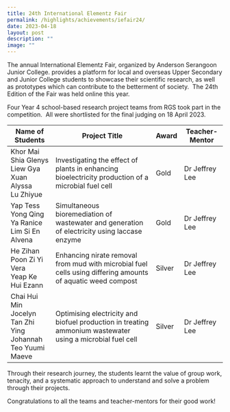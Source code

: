 ```yaml
---
title: 24th International Elementz Fair
permalink: /highlights/achievements/iefair24/
date: 2023-04-18
layout: post
description: ""
image: ""
---
```

The annual International Elementz Fair, organized by Anderson Serangoon Junior College. provides a platform for local and overseas Upper Secondary and Junior College students to showcase their scientific research, as well as prototypes which can contribute to the betterment of society.&nbsp; The 24th Edition of the Fair was held online this year.&nbsp;

Four Year 4 school-based research project teams from RGS took part in the competition.&nbsp; All were shortlisted for the final judging on 18 April 2023.



| Name of Students | Project Title | Award | Teacher-Mentor |
| -------- | -------- | -------- | -------- |
| Khor Mai Shia Glenys <br> Liew Gya Xuan Alyssa <br> Lu Zhiyue    | Investigating the effect of plants in enhancing bioelectricity production of a microbial fuel cell     | Gold     | Dr Jeffrey Lee |
| Yap Tess <br> Yong Qing Ya Ranice <br> Lim Si En Alvena | Simultaneous bioremediation of wastewater and generation of electricity using laccase enzyme     | Gold    | Dr Jeffrey Lee |
| He Zihan <br> Poon Zi Yi Vera <br> Yeap Ke Hui Ezann   | Enhancing nirate removal from mud with microbial fuel cells using differing amounts of aquatic weed compost   | Silver   | Dr Jeffrey Lee |
| Chai Hui Min Jocelyn <br> Tan Zhi Ying Johannah <br> Teo Yuumi Maeve    | Optimising electricity and biofuel production in treating ammonium wastewater using a microbial fuel cell    | Silver   | Dr Jeffrey Lee |

Through their research journey, the students learnt the value of group work, tenacity, and a systematic approach to understand and solve a problem through their projects.

Congratulations to all the teams and teacher-mentors for their good work!



